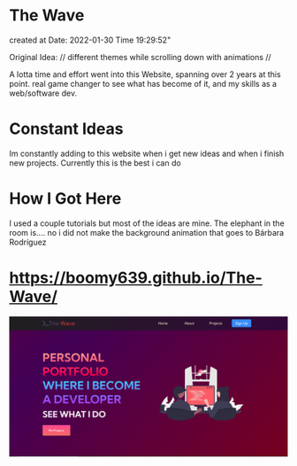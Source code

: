 #  The Wave #
created at	Date: 2022-01-30 Time 19:29:52"

Original Idea:
// different themes while scrolling down with animations //

A lotta time and effort went into this Website, spanning over 2 years at this point.
real game changer to see what has become of it, and my skills as a web/software dev.

# Constant Ideas # 

Im constantly adding to this website when i get new ideas and when i finish new projects.
Currently this is the best i can do

# How I Got Here # 

I used a couple tutorials but most of the ideas are mine.
The elephant in the room is.... no i did not make the background animation that goes to Bárbara Rodríguez

# https://boomy639.github.io/The-Wave/ #

![Website Currently!](website.png)

